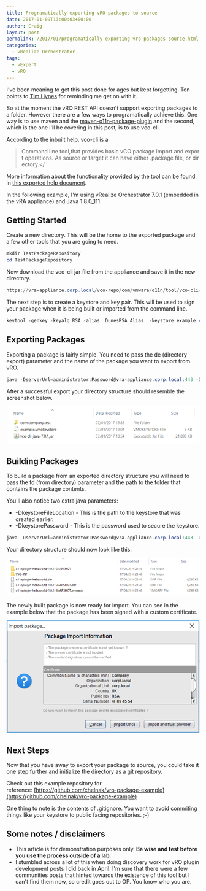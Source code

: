 ```yaml
---
title: Programatically exporting vRO packages to source
date: 2017-01-09T13:00:03+00:00
author: Craig
layout: post
permalink: /2017/01/programatically-exporting-vro-packages-source.html
categories:
  - vRealize Orchestrator
tags:
  - vExpert
  - vRO
---
```

I've been meaning to get this post done for ages but kept forgetting. Ten points to [Tim Hynes](https://twitter.com/railroadmanuk) for reminding me get on with it.

So at the moment the vRO REST API doesn't support exporting packages to a folder. However there are a few ways to programatically achieve this. One way is to use maven and the [maven-o11n-package-plugin](https://github.com/chelnak/maven-o11n-package-plugin-help) and the second, which is the one i'll be covering in this post, is to use vco-cli.

According to the inbuilt help, vco-cli is a

>Command line tool,that provides basic vCO package import and export operations. As source or target it can have either .package file, or directory.</

More information about the functionality provided by the tool can be found in [this exported help document](https://gist.github.com/chelnak/5f5806b3f61608a1d5e8c0242b82d709).

<!--more-->

In the following example, I'm using vRealize Orchestrator 7.0.1 (embedded in the vRA appliance) and Java 1.8.0_111.

## Getting Started

Create a new directory. This will be the home to the exported package and a few other tools that you are going to need.

```PowerShell
mkdir TestPackageRepository
cd TestPackageRepository
```

Now download the vco-cli jar file from the appliance and save it in the new directory.

```PowerShell
https://vra-appliance.corp.local/vco-repo/com/vmware/o11n/tool/vco-cli-java/7.0.1/vco-cli-java-7.0.1.jar
```

The next step is to create a keystore and key pair. This will be used to sign your package when it is being built or imported from the command line.

```PowerShell
keytool -genkey -keyalg RSA -alias _DunesRSA_Alias_ -keystore example.vmokeystore -storepass password123 -validity 3650 -keysize 2048
```

## Exporting Packages

Exporting a package is fairly simple. You need to pass the de (directory export) parameter and the name of the package you want to export from vRO.

```PowerShell
java -DserverUrl=administrator:Password@vra-appliance.corp.local:443 -DignoreServerCertificate=true -jar vco-cli-java-7.0.1.jar de com.company.test
```

After a successful export your directory structure should resemble the screenshot below.

![directory](/assets/images/directory.png)

## Building Packages

To build a package from an exported directory structure you will need to pass the fd (from directory) parameter and the path to the folder that contains the package contents.

You'll also notice two extra java parameters:

* -DkeystoreFileLocation - This is the path to the keystore that was created earlier.
* -DkeystorePassword - This is the password used to secure the keystore.

```PowerShell
java -DserverUrl=administrator:Password@vra-appliance.corp.local:443 -DignoreServerCertificate=true -DkeystoreFileLocation=example.vmokeystore -DkeystorePassword=password123 -jar .\vco-cli-java-7.0.1.jar fd com.company.test
```

Your directory structure should now look like this:

![built](/assets/images/built.png)

The newly built package is now ready for import. You can see in the example below that the package has been signed with a custom certificate.

![import](/assets/images/import.png)

## Next Steps

Now that you have away to export your package to source, you could take it one step further and initialize the directory as a git repository.

Check out this example repository for reference: [https://github.com/chelnak/vro-package-example](https://github.com/chelnak/vro-package-example)

One thing to note is the contents of .gitignore. You want to avoid commiting things like your keystore to public facing repositories. ;-)

## Some notes / disclaimers

* This article is for demonstration purposes only. **Be wise and test before you use the process outside of a lab**.
* I stumbled across a lot of this when doing discovery work for vRO plugin development posts I did back in April. I'm sure that there were a few communities posts that hinted towards the existence of this tool but I can't find them now, so credit goes out to OP. You know who you are.
